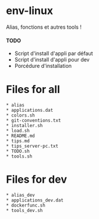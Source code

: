 env-linux
=========

Alias, fonctions et autres tools !

#### TODO

  * Script d'install d'appli par défaut
  * Script d'install d'appli pour dev
  * Porcédure d'installation

# Files for all
	* alias
	* applications.dat
	* colors.sh
	* git-conventions.txt
	* installer.sh
	* load.sh
	* README.md
	* tips.md
	* tips_server-pc.txt
	* TODO.sh
	* tools.sh

# Files for dev 

	* alias_dev
	* applications_dev.dat
	* dockerfunc.sh
	* tools_dev.sh

